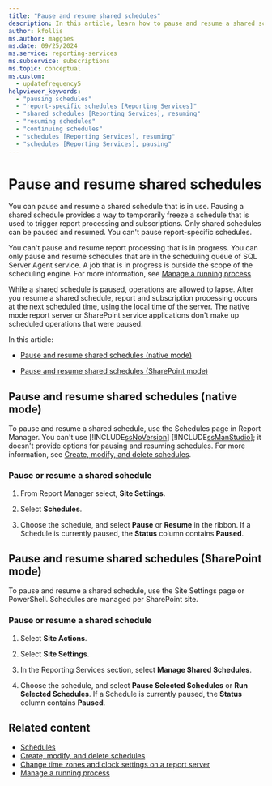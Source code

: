 ```yaml
---
title: "Pause and resume shared schedules"
description: In this article, learn how to pause and resume a shared schedule that's in use but not in progress. You can pause and resume in native mode or SharePoint mode.
author: kfollis
ms.author: maggies
ms.date: 09/25/2024
ms.service: reporting-services
ms.subservice: subscriptions
ms.topic: conceptual
ms.custom:
  - updatefrequency5
helpviewer_keywords:
  - "pausing schedules"
  - "report-specific schedules [Reporting Services]"
  - "shared schedules [Reporting Services], resuming"
  - "resuming schedules"
  - "continuing schedules"
  - "schedules [Reporting Services], resuming"
  - "schedules [Reporting Services], pausing"
---
```

# Pause and resume shared schedules
  You can pause and resume a shared schedule that is in use. Pausing a shared schedule provides a way to temporarily freeze a schedule that is used to trigger report processing and subscriptions. Only shared schedules can be paused and resumed. You can't pause report-specific schedules.  
  
 You can't pause and resume report processing that is in progress. You can only pause and resume schedules that are in the scheduling queue of SQL Server Agent service. A job that is in progress is outside the scope of the scheduling engine. For more information, see [Manage a running process](../../reporting-services/subscriptions/manage-a-running-process.md)  
  
 While a shared schedule is paused, operations are allowed to lapse. After you resume a shared schedule, report and subscription processing occurs at the next scheduled time, using the local time of the server. The native mode report server or SharePoint service applications don't make up scheduled operations that were paused.  
  
 In this article:  
  
-   [Pause and resume shared schedules (native mode)](#bkmk_native)  
  
-   [Pause and resume shared schedules (SharePoint mode)](#bkmk_sharepoint)  
  
##  <a name="bkmk_native"></a> Pause and resume shared schedules (native mode)  
 To pause and resume a shared schedule, use the Schedules page in Report Manager. You can't use [!INCLUDE[ssNoVersion](../../includes/ssnoversion-md.md)] [!INCLUDE[ssManStudio](../../includes/ssmanstudio-md.md)]; it doesn't provide options for pausing and resuming schedules. For more information, see [Create, modify, and delete schedules](../../reporting-services/subscriptions/create-modify-and-delete-schedules.md).  
  
### Pause or resume a shared schedule  
  
1.  From Report Manager select, **Site Settings**.  
  
2.  Select **Schedules**.  
  
3.  Choose the schedule, and select **Pause** or **Resume** in the ribbon. If a Schedule is currently paused, the **Status** column contains **Paused**.  
  
##  <a name="bkmk_sharepoint"></a> Pause and resume shared schedules (SharePoint mode)  
 To pause and resume a shared schedule, use the Site Settings page or PowerShell. Schedules are managed per SharePoint site.  
  
### Pause or resume a shared schedule  
  
1.  Select **Site Actions**.  
  
2.  Select **Site Settings**.  
  
3.  In the Reporting Services section, select **Manage Shared Schedules**.  
  
4.  Choose the schedule, and select **Pause Selected Schedules** or **Run Selected Schedules**. If a Schedule is currently paused, the **Status** column contains **Paused**.  
  
## Related content

- [Schedules](../../reporting-services/subscriptions/schedules.md)
- [Create, modify, and delete schedules](../../reporting-services/subscriptions/create-modify-and-delete-schedules.md)
- [Change time zones and clock settings on a report server](../../reporting-services/subscriptions/change-time-zones-and-clock-settings-on-a-report-server.md)
- [Manage a running process](../../reporting-services/subscriptions/manage-a-running-process.md)
